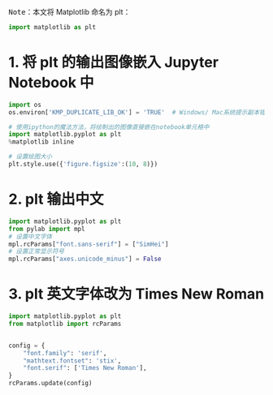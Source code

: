 
<kbd>Note</kbd>：本文将 Matplotlib 命名为 plt：

```python
import matplotlib as plt
```

# 1. 将 plt 的输出图像嵌入 Jupyter Notebook 中

```python
import os
os.environ['KMP_DUPLICATE_LIB_OK'] = 'TRUE'  # Windows/ Mac系统提示副本错误时可以用该命令解决

# 使用ipython的魔法方法，将绘制出的图像直接嵌在notebook单元格中
import matplotlib.pyplot as plt
%matplotlib inline

# 设置绘图大小
plt.style.use({'figure.figsize':(10, 8)})
```

# 2. plt 输出中文

```python
import matplotlib.pyplot as plt
from pylab import mpl
# 设置中文字体
mpl.rcParams["font.sans-serif"] = ["SimHei"]
# 设置正常显示符号
mpl.rcParams["axes.unicode_minus"] = False
```

# 3. plt 英文字体改为 Times New Roman

```python
import matplotlib.pyplot as plt
from matplotlib import rcParams


config = {
    "font.family": 'serif',
    "mathtext.fontset": 'stix',
    "font.serif": ['Times New Roman'],
}
rcParams.update(config)
```


